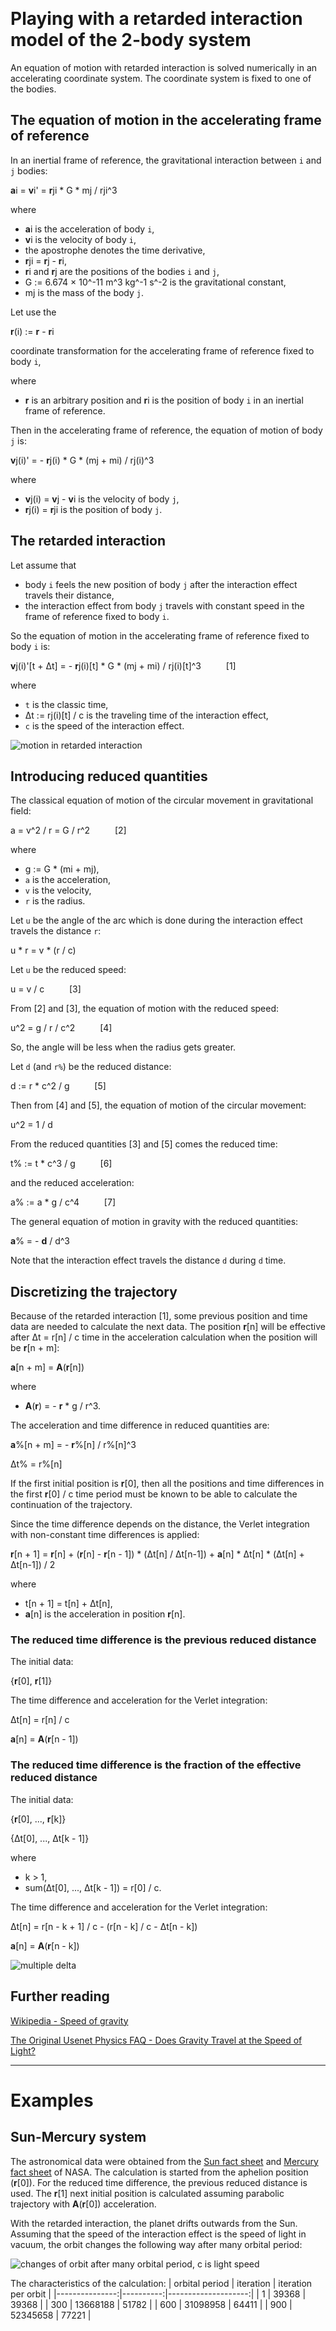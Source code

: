 ​
# Playing with a retarded interaction model of the 2-body system

An equation of motion with retarded interaction is solved numerically in an accelerating coordinate system.
The coordinate system is fixed to one of the bodies.


## The equation of motion in the accelerating frame of reference

In an inertial frame of reference, the gravitational interaction between `i` and `j` bodies:

**a**i = **v**i' = **r**ji * G * mj / rji^3

where
- **a**i is the acceleration of body `i`,
- **v**i is the velocity of body `i`,
- the apostrophe denotes the time derivative,
- **r**ji = **r**j - **r**i,
- **r**i and **r**j are the positions of the bodies `i` and `j`,
- G := 6.674 × 10^-11 m^3 kg^-1 s^-2 is the gravitational constant,
- mj is the mass of the body `j`.

Let use the

**r**(i) := **r** - **r**i

coordinate transformation for the accelerating frame of reference fixed to body `i`,

where
- **r** is an arbitrary position and **r**i is the position of body `i` in an inertial frame of reference.

Then in the accelerating frame of reference, the equation of motion of body `j` is:

**v**j(i)' = - **r**j(i) * G * (mj + mi) / rj(i)^3

where
- **v**j(i) = **v**j - **v**i is the velocity of body `j`,
- **r**j(i) = **r**ji is the position of body `j`.


## The retarded interaction

Let assume that
- body `i` feels the new position of body `j` after the interaction effect travels their distance,
- the interaction effect from body `j` travels with constant speed in the frame of reference fixed to body `i`.

So the equation of motion in the accelerating frame of reference fixed to body `i` is:

**v**j(i)'[t + Δt] = - **r**j(i)[t] * G * (mj + mi) / rj(i)[t]^3        &emsp; &emsp; [1]

where
- `t` is the classic time,
- Δt := rj(i)[t] / c is the traveling time of the interaction effect,
- `c` is the speed of the interaction effect.

![motion in retarded interaction](motion_in_retarded_interaction.svg)


## Introducing reduced quantities

The classical equation of motion of the circular movement in gravitational field:

a = v^2 / r = G / r^2       &emsp; &emsp; [2]

where
- g := G * (mi + mj),
- `a` is the acceleration,
- `v` is the velocity,
- `r` is the radius.

Let `u` be the angle of the arc which is done during the interaction effect travels the distance `r`:

u * r = v * (r / c)

Let `u` be the reduced speed:

u = v / c       &emsp; &emsp; [3]

From [2] and [3], the equation of motion with the reduced speed:

u^2 = g / r / c^2       &emsp; &emsp; [4]

So, the angle will be less when the radius gets greater.

Let `d` (and `r%`) be the reduced distance:

d := r * c^2 / g        &emsp; &emsp; [5]

Then from [4] and [5], the equation of motion of the circular movement:

u^2 = 1 / d

From the reduced quantities [3] and [5] comes the reduced time:

t% := t * c^3 / g       &emsp; &emsp; [6]

and the reduced acceleration:

a% := a * g / c^4       &emsp; &emsp; [7]

The general equation of motion in gravity with the reduced quantities:

**a**% = - **d** / d^3

Note that the interaction effect travels the distance `d` during `d` time.


## Discretizing the trajectory

Because of the retarded interaction [1], some previous position and time data are needed to calculate the next data.
The position **r**[n] will be effective after Δt = r[n] / c time in the acceleration calculation
when the position will be **r**[n + m]:

**a**[n + m] = **A**(**r**[n])

where
- **A**(**r**) = - **r** * g / r^3.

The acceleration and time difference in reduced quantities are:

**a**%[n + m] = - **r**%[n] / r%[n]^3

Δt% = r%[n]

If the first initial position is **r**[0],
then all the positions and time differences in the first **r**[0] / c time period must be known
to be able to calculate the continuation of the trajectory.

Since the time difference depends on the distance, the Verlet integration with non-constant time differences is applied:

**r**[n + 1] = **r**[n] + (**r**[n] - **r**[n - 1]) * (Δt[n] / Δt[n-1]) + **a**[n] * Δt[n] * (Δt[n] + Δt[n-1]) / 2

where
- t[n + 1] = t[n] + Δt[n],
- **a**[n] is the acceleration in position **r**[n].

### The reduced time difference is the previous reduced distance

The initial data:

{**r**[0], **r**[1]}

The time difference and acceleration for the Verlet integration:

Δt[n] = r[n] / c

**a**[n] = **A**(**r**[n - 1])

### The reduced time difference is the fraction of the effective reduced distance

The initial data:

{**r**[0], ..., **r**[k]}

{Δt[0], ..., Δt[k - 1]}

where
- k > 1,
- sum(Δt[0], ..., Δt[k - 1]) = r[0] / c.

The time difference and acceleration for the Verlet integration:

Δt[n] = r[n - k + 1] / c - (r[n - k] / c - Δt[n - k])

**a**[n] = **A**(**r**[n - k])

![multiple delta](discretizing_multiple_delta.svg)


## Further reading

[Wikipedia - Speed of gravity](https://en.wikipedia.org/wiki/Speed_of_gravity)

[The Original Usenet Physics FAQ - Does Gravity Travel at the Speed of Light?](https://math.ucr.edu/home/baez/physics/Relativity/GR/grav_speed.html)

---


# Examples


## Sun-Mercury system

The astronomical data were obtained from the
[Sun fact sheet](https://nssdc.gsfc.nasa.gov/planetary/factsheet/sunfact.html)
and
[Mercury fact sheet](https://nssdc.gsfc.nasa.gov/planetary/factsheet/mercuryfact.html)
of NASA.
The calculation is started from the aphelion position (**r**[0]).
For the reduced time difference, the previous reduced distance is used.
The **r**[1] next initial position is calculated assuming parabolic trajectory with **A**(**r**[0]) acceleration.

With the retarded interaction, the planet drifts outwards from the Sun.
Assuming that the speed of the interaction effect is the speed of light in vacuum,
the orbit changes the following way after many orbital period:

![changes of orbit after many orbital period, `c` is light speed](mercury-900-1c.svg)

The characteristics of the calculation:
| orbital period | iteration | iteration per orbit |
|---------------:|----------:|--------------------:|
|              1 |     39368 |               39368 |
|            300 |  13668188 |               51782 |
|            600 |  31098958 |               64411 |
|            900 |  52345658 |               77221 |
